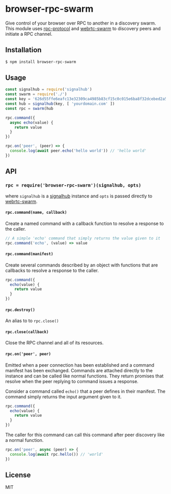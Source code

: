 browser-rpc-swarm
=================

Give control of your browser over RPC to another in a discovery swarm.
This module uses
[rpc-protocol](https://github.com/secure-local-node/rpc-protocol) and
[webrtc-swarm](https://github.com/mafintosh/webrtc-swarm) to discovery
peers and initiate a RPC channel.

## Installation

```sh
$ npm install browser-rpc-swarm
```

## Usage

```js
const signalhub = require('signalhub')
const swarm = require('./')
const key = '626d55ffe6eafc13e32309ca4985b83cf15c0c015e6ba8f32dcebed2a50e0c27'
const hub = signalhub(key, [ 'yourdomain.com' ])
const rpc = swarm(hub

rpc.command({
  async echo(value) {
    return value
  }
})

rpc.on('peer', (peer) => {
  console.log(await peer.echo('hello world')) // 'hello world'
})
```

## API

### `rpc = require('browser-rpc-swarm')(signalhub, opts)`

where `signalhub` is a
[signalhub](https://github.com/mafintosh/signalhub) instance and `opts`
is passed directly to
[webrtc-swarm](https://github.com/mafintosh/webrtc-swarm).

#### `rpc.command(name, callback)`

Create a named command with a callback function to resolve a response to
the caller.

```js
// A simple 'echo' command that simply returns the value given to it
rpc.command('echo', (value) => value
```

#### `rpc.command(manifest)`

Create several commands described by an object with functions that are
callbacks to resolve a response to the caller.

```js
rpc.command({
  echo(value) {
    return value
  }
})
```

#### `rpc.destroy()`

An alias to to `rpc.close()`

#### `rpc.close(callback)`

Close the RPC channel and all of its resources.

#### `rpc.on('peer', peer)`

Emitted when a peer connection has been established and a command
manifest has been exchanged. Commands are attached directly to the
instance and can be called like normal functions. They return promises
that resolve when the peer replying to command issues a response.

Consider a command called `echo()` that a peer defines in their
manifest. The command simply returns the input argument given to it.

```js
rpc.command({
  echo(value) {
    return value
  }
})
```

The caller for this command can call this command after peer discovery
like a normal function.

```js
rpc.on('peer', async (peer) => {
  console.log(await rpc.hello()) // 'world'
})
```

## License

MIT
